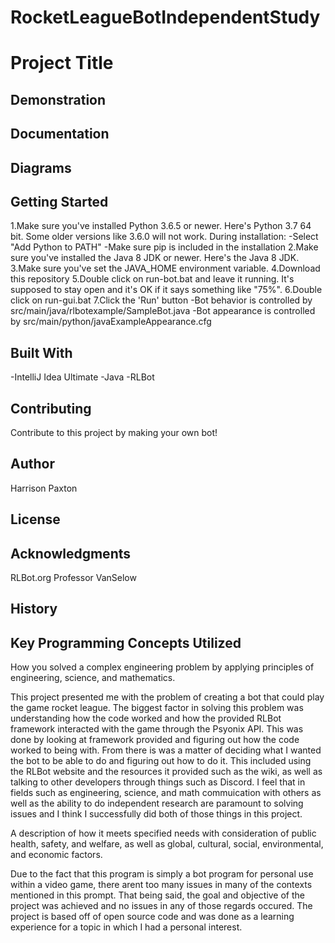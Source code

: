 # RocketLeagueBotIndependentStudy

# Project Title


## Demonstration


## Documentation


## Diagrams


## Getting Started


1.Make sure you've installed Python 3.6.5 or newer. Here's Python 3.7 64 bit. Some older versions like 3.6.0 will not work.
   During installation:
    -Select "Add Python to PATH"
    -Make sure pip is included in the installation
2.Make sure you've installed the Java 8 JDK or newer. Here's the Java 8 JDK.
3.Make sure you've set the JAVA_HOME environment variable.
4.Download this repository
5.Double click on run-bot.bat and leave it running. It's supposed to stay open and it's OK if it says something like "75%".
6.Double click on run-gui.bat
7.Click the 'Run' button
  -Bot behavior is controlled by src/main/java/rlbotexample/SampleBot.java
  -Bot appearance is controlled by src/main/python/javaExampleAppearance.cfg

## Built With

-IntelliJ Idea Ultimate
-Java
-RLBot


## Contributing

Contribute to this project by making your own bot!

## Author

Harrison Paxton

## License


## Acknowledgments

RLBot.org
Professor VanSelow

## History


## Key Programming Concepts Utilized

How you solved a complex engineering problem by applying principles of engineering, science, and mathematics.

This project presented me with the problem of creating a bot that could play the game rocket league. The biggest factor in solving this problem was understanding how the code worked and how the provided RLBot framework interacted with the game through the Psyonix API. This was done by looking at framework provided and figuring out how the code worked to being with. From there is was a matter of deciding what I wanted the bot to be able to do and figuring out how to do it. This included using the RLBot website and the resources it provided such as the wiki, as well as talking to other developers through things such as Discord. I feel that in fields such as engineering, science, and math commuication with others as well as the ability to do independent research are paramount to solving issues and I think I successfully did both of those things in this project.

A description of how it meets specified needs with consideration of public health, safety, and welfare, as well as global, cultural, social, environmental, and economic factors.

Due to the fact that this program is simply a bot program for personal use within a video game, there arent too many issues in many of the contexts mentioned in this prompt. That being said, the goal and objective of the project was achieved and no issues in any of those regards occured. The project is based off of open source code and was done as a learning experience for a topic in which I had a personal interest.
